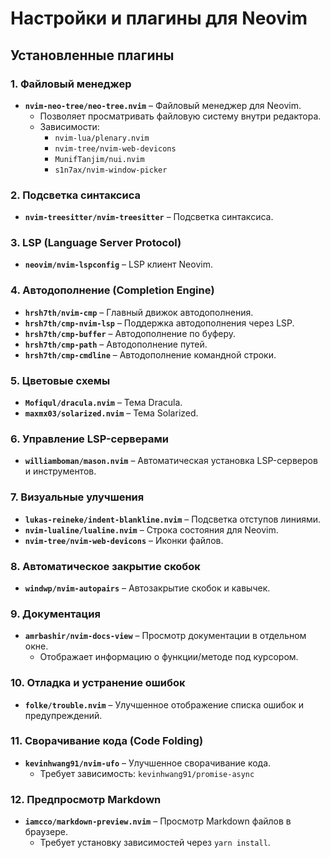 # Настройки и плагины для Neovim


## Установленные плагины

### 1. **Файловый менеджер**
- **`nvim-neo-tree/neo-tree.nvim`** – Файловый менеджер для Neovim.
  - Позволяет просматривать файловую систему внутри редактора.
  - Зависимости:
    - `nvim-lua/plenary.nvim`
    - `nvim-tree/nvim-web-devicons`
    - `MunifTanjim/nui.nvim`
    - `s1n7ax/nvim-window-picker`

### 2. **Подсветка синтаксиса**
- **`nvim-treesitter/nvim-treesitter`** – Подсветка синтаксиса.

### 3. **LSP (Language Server Protocol)**
- **`neovim/nvim-lspconfig`** – LSP клиент Neovim.

### 4. **Автодополнение (Completion Engine)**
- **`hrsh7th/nvim-cmp`** – Главный движок автодополнения.
- **`hrsh7th/cmp-nvim-lsp`** – Поддержка автодополнения через LSP.
- **`hrsh7th/cmp-buffer`** – Автодополнение по буферу.
- **`hrsh7th/cmp-path`** – Автодополнение путей.
- **`hrsh7th/cmp-cmdline`** – Автодополнение командной строки.

### 5. **Цветовые схемы**
- **`Mofiqul/dracula.nvim`** – Тема Dracula.
- **`maxmx03/solarized.nvim`** – Тема Solarized.

### 6. **Управление LSP-серверами**
- **`williamboman/mason.nvim`** – Автоматическая установка LSP-серверов и инструментов.

### 7. **Визуальные улучшения**
- **`lukas-reineke/indent-blankline.nvim`** – Подсветка отступов линиями.
- **`nvim-lualine/lualine.nvim`** – Строка состояния для Neovim.
- **`nvim-tree/nvim-web-devicons`** – Иконки файлов.

### 8. **Автоматическое закрытие скобок**
- **`windwp/nvim-autopairs`** – Автозакрытие скобок и кавычек.

### 9. **Документация**
- **`amrbashir/nvim-docs-view`** – Просмотр документации в отдельном окне.
  - Отображает информацию о функции/методе под курсором.

### 10. **Отладка и устранение ошибок**
- **`folke/trouble.nvim`** – Улучшенное отображение списка ошибок и предупреждений.

### 11. **Сворачивание кода (Code Folding)**
- **`kevinhwang91/nvim-ufo`** – Улучшенное сворачивание кода.
  - Требует зависимость: `kevinhwang91/promise-async`

### 12. **Предпросмотр Markdown**
- **`iamcco/markdown-preview.nvim`** – Просмотр Markdown файлов в браузере.
  - Требует установку зависимостей через `yarn install`.
